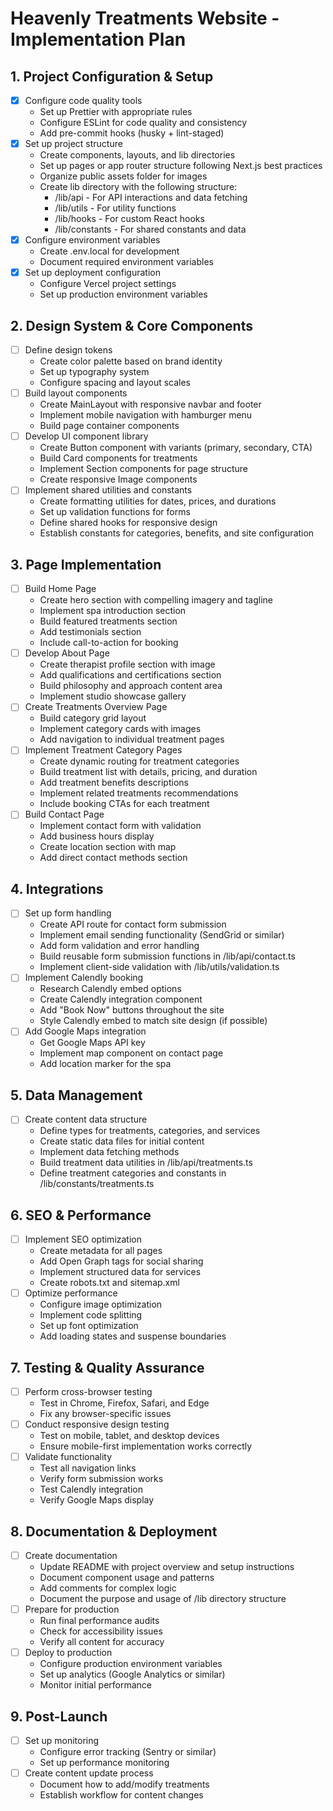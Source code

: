 # Heavenly Treatments Website - Implementation Plan

## 1. Project Configuration & Setup
- [X] Configure code quality tools
  - Set up Prettier with appropriate rules
  - Configure ESLint for code quality and consistency
  - Add pre-commit hooks (husky + lint-staged)
- [X] Set up project structure
  - Create components, layouts, and lib directories
  - Set up pages or app router structure following Next.js best practices
  - Organize public assets folder for images
  - Create lib directory with the following structure:
    - /lib/api - For API interactions and data fetching
    - /lib/utils - For utility functions
    - /lib/hooks - For custom React hooks
    - /lib/constants - For shared constants and data
- [X] Configure environment variables
  - Create .env.local for development
  - Document required environment variables
- [X] Set up deployment configuration
  - Configure Vercel project settings
  - Set up production environment variables

## 2. Design System & Core Components
- [ ] Define design tokens
  - Create color palette based on brand identity
  - Set up typography system
  - Configure spacing and layout scales
- [ ] Build layout components
  - Create MainLayout with responsive navbar and footer
  - Implement mobile navigation with hamburger menu
  - Build page container components
- [ ] Develop UI component library
  - Create Button component with variants (primary, secondary, CTA)
  - Build Card components for treatments
  - Implement Section components for page structure
  - Create responsive Image components
- [ ] Implement shared utilities and constants
  - Create formatting utilities for dates, prices, and durations
  - Set up validation functions for forms
  - Define shared hooks for responsive design
  - Establish constants for categories, benefits, and site configuration

## 3. Page Implementation
- [ ] Build Home Page
  - Create hero section with compelling imagery and tagline
  - Implement spa introduction section
  - Build featured treatments section
  - Add testimonials section
  - Include call-to-action for booking
- [ ] Develop About Page
  - Create therapist profile section with image
  - Add qualifications and certifications section
  - Build philosophy and approach content area
  - Implement studio showcase gallery
- [ ] Create Treatments Overview Page
  - Build category grid layout
  - Implement category cards with images
  - Add navigation to individual treatment pages
- [ ] Implement Treatment Category Pages
  - Create dynamic routing for treatment categories
  - Build treatment list with details, pricing, and duration
  - Add treatment benefits descriptions
  - Implement related treatments recommendations
  - Include booking CTAs for each treatment
- [ ] Build Contact Page
  - Implement contact form with validation
  - Add business hours display
  - Create location section with map
  - Add direct contact methods section

## 4. Integrations
- [ ] Set up form handling
  - Create API route for contact form submission
  - Implement email sending functionality (SendGrid or similar)
  - Add form validation and error handling
  - Build reusable form submission functions in /lib/api/contact.ts
  - Implement client-side validation with /lib/utils/validation.ts
- [ ] Implement Calendly booking
  - Research Calendly embed options
  - Create Calendly integration component
  - Add "Book Now" buttons throughout the site
  - Style Calendly embed to match site design (if possible)
- [ ] Add Google Maps integration
  - Get Google Maps API key
  - Implement map component on contact page
  - Add location marker for the spa

## 5. Data Management
- [ ] Create content data structure
  - Define types for treatments, categories, and services
  - Create static data files for initial content
  - Implement data fetching methods
  - Build treatment data utilities in /lib/api/treatments.ts
  - Define treatment categories and constants in /lib/constants/treatments.ts

## 6. SEO & Performance
- [ ] Implement SEO optimization
  - Create metadata for all pages
  - Add Open Graph tags for social sharing
  - Implement structured data for services
  - Create robots.txt and sitemap.xml
- [ ] Optimize performance
  - Configure image optimization
  - Implement code splitting
  - Set up font optimization
  - Add loading states and suspense boundaries

## 7. Testing & Quality Assurance
- [ ] Perform cross-browser testing
  - Test in Chrome, Firefox, Safari, and Edge
  - Fix any browser-specific issues
- [ ] Conduct responsive design testing
  - Test on mobile, tablet, and desktop devices
  - Ensure mobile-first implementation works correctly
- [ ] Validate functionality
  - Test all navigation links
  - Verify form submission works
  - Test Calendly integration
  - Verify Google Maps display

## 8. Documentation & Deployment
- [ ] Create documentation
  - Update README with project overview and setup instructions
  - Document component usage and patterns
  - Add comments for complex logic
  - Document the purpose and usage of /lib directory structure
- [ ] Prepare for production
  - Run final performance audits
  - Check for accessibility issues
  - Verify all content for accuracy
- [ ] Deploy to production
  - Configure production environment variables
  - Set up analytics (Google Analytics or similar)
  - Monitor initial performance

## 9. Post-Launch
- [ ] Set up monitoring
  - Configure error tracking (Sentry or similar)
  - Set up performance monitoring
- [ ] Create content update process
  - Document how to add/modify treatments
  - Establish workflow for content changes 